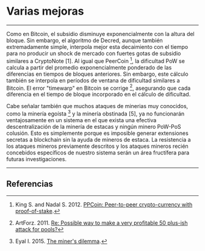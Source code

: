 # Varias mejoras

---

Como en Bitcoin, el subsidio disminuye exponencialmente con la altura del bloque. Sin embargo, el algoritmo de Decred, aunque también extremadamente simple, interpola mejor esta decaimiento con el tiempo para no producir un shock de mercado con fuertes gotas de subsidio similares a CryptoNote [1]. Al igual que PeerCoin [^2], la dificultad PoW se calcula a partir del promedio exponencialmente ponderado de las diferencias en tiempos de bloques anteriores. Sin embargo, este cálculo también se interpola en períodos de ventana de dificultad similares a Bitcoin. El error "timewarp" en Bitcoin se corrige [^ 3], asegurando que cada diferencia en el tiempo de bloque incorporado en el cálculo de dificultad.

Cabe señalar también que muchos ataques de minerias muy conocidos, como la minería egoísta [^4] y la minería obstinada [5], ya no funcionarán ventajosamente en un sistema en el que exista una efectiva descentralización de la minería de estacas y ningún minero PoW-PoS colusión. Esto es simplemente porque es imposible generar extensiones secretas a blockchain sin la ayuda de mineros de estaca. La resistencia a los ataques mineros previamente descritos y los ataques mineros recién concebidos específicos de nuestro sistema serán un área fructífera para futuras investigaciones.

---

## <i class="fa fa-book"></i> Referencias 

[^1]: Buterin V. 2014. [A next-generation smart contract and decentralized application platform](https://decred.org/research/buterin2014.pdf).
[^2]: King S. and Nadal S. 2012. [PPCoin: Peer-to-peer crypto-currency with proof-of-stake](https://decred.org/research/king2012.pdf).
[^3]: ArtForz. 2011. [Re: Possible way to make a very profitable 50 plus-ish attack for pools?](https://decred.org/research/artforz2011.pdf)
[^4]: Eyal I. 2015. [The miner's dilemma](https://decred.org/research/eyal2015.pdf).
[^5]: Nayak K., Kumar S., Miller A., Shi E. 2015. [Stubborn mining: Generalizing selfish mining and combining with an eclipse attack](https://decred.org/research/nayak2015.pdf).

